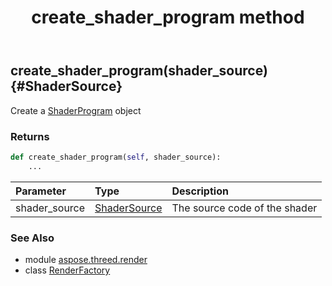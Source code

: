 ﻿---
title: create_shader_program method
second_title: Aspose.3D for Python via .NET API References
description: 
type: docs
weight: 80
url: /python-net/aspose.threed.render/renderfactory/create_shader_program/
is_root: false
---

## create_shader_program(shader_source) {#ShaderSource}

Create a [ShaderProgram](/3d/python-net/aspose.threed.render/shaderprogram) object

### Returns 





```python
def create_shader_program(self, shader_source):
    ...
```


| Parameter | Type | Description |
| :- | :- | :- |
| shader_source | [ShaderSource](/3d/python-net/aspose.threed.render/shadersource) | The source code of the shader |



### See Also
* module [aspose.threed.render](../../)
* class [RenderFactory](/3d/python-net/aspose.threed.render/renderfactory)
